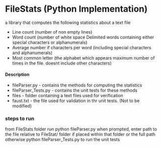 # FileStats (Python Implementation)
a library that computes the following statistics about a text file
* Line count (number of non empty lines)
* Word count (number of white space Delimited words containing either special characters or alphanumerals)
* Average number if characters per word (including special characters and alphanumerals)
* Most common letter (the alphabet which appears maximum number of times in the file. doesnt include other characters)

#### Description

* fileParser.py - contains the methods for computing the statistics
* fileParser_Tests.py - contains the unit tests for these methods
* files - folder containing a text files used for verification
* faust.txt - the file used for validation in thr unit tests. (Not to be modified)

### steps to run
from FileStats folder run
  python fileParser.py
when prompted, enter path to the file relative to FileStat/ folder if placed within that folder or the full path otherwise
  python fileParser_Tests.py
to run the unit tests
    
